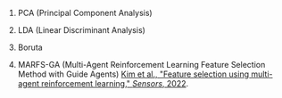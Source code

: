 1. PCA (Principal Component Analysis)
   
2. LDA (Linear Discriminant Analysis)

3. Boruta 

4. MARFS-GA (Multi-Agent Reinforcement Learning Feature Selection Method with Guide Agents)
  [Kim et al., "Feature selection using multi-agent reinforcement learning," *Sensors*, 2022](https://www.mdpi.com/1424-8220/23/1/98).
